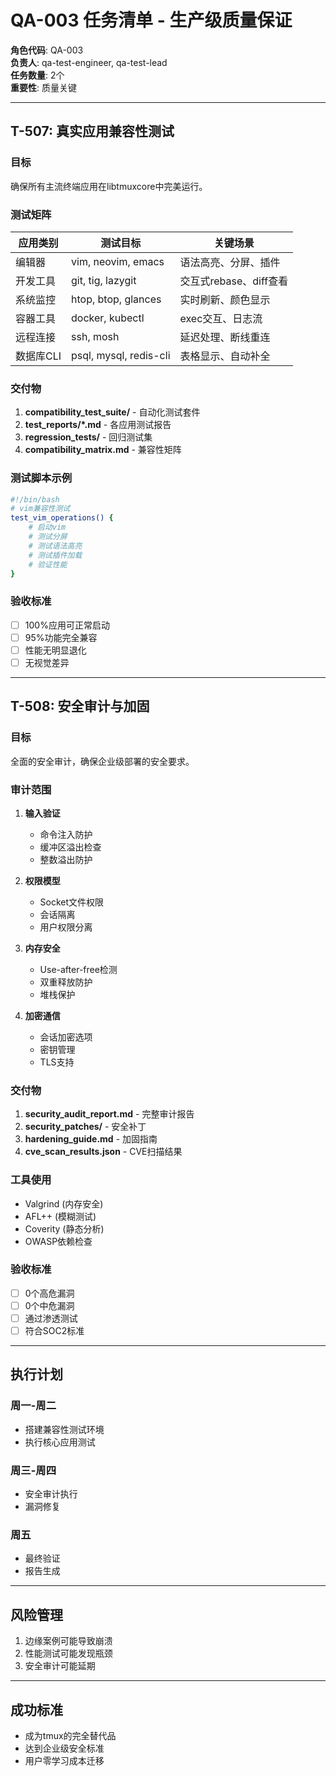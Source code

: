 # QA-003 任务清单 - 生产级质量保证

**角色代码**: QA-003  
**负责人**: qa-test-engineer, qa-test-lead  
**任务数量**: 2个  
**重要性**: 质量关键

---

## T-507: 真实应用兼容性测试

### 目标
确保所有主流终端应用在libtmuxcore中完美运行。

### 测试矩阵

| 应用类别 | 测试目标 | 关键场景 |
|---------|----------|----------|
| 编辑器 | vim, neovim, emacs | 语法高亮、分屏、插件 |
| 开发工具 | git, tig, lazygit | 交互式rebase、diff查看 |
| 系统监控 | htop, btop, glances | 实时刷新、颜色显示 |
| 容器工具 | docker, kubectl | exec交互、日志流 |
| 远程连接 | ssh, mosh | 延迟处理、断线重连 |
| 数据库CLI | psql, mysql, redis-cli | 表格显示、自动补全 |

### 交付物
1. **compatibility_test_suite/** - 自动化测试套件
2. **test_reports/*.md** - 各应用测试报告
3. **regression_tests/** - 回归测试集
4. **compatibility_matrix.md** - 兼容性矩阵

### 测试脚本示例
```bash
#!/bin/bash
# vim兼容性测试
test_vim_operations() {
    # 启动vim
    # 测试分屏
    # 测试语法高亮
    # 测试插件加载
    # 验证性能
}
```

### 验收标准
- [ ] 100%应用可正常启动
- [ ] 95%功能完全兼容
- [ ] 性能无明显退化
- [ ] 无视觉差异

---

## T-508: 安全审计与加固

### 目标
全面的安全审计，确保企业级部署的安全要求。

### 审计范围
1. **输入验证**
   - 命令注入防护
   - 缓冲区溢出检查
   - 整数溢出防护

2. **权限模型**
   - Socket文件权限
   - 会话隔离
   - 用户权限分离

3. **内存安全**
   - Use-after-free检测
   - 双重释放防护
   - 堆栈保护

4. **加密通信**
   - 会话加密选项
   - 密钥管理
   - TLS支持

### 交付物
1. **security_audit_report.md** - 完整审计报告
2. **security_patches/** - 安全补丁
3. **hardening_guide.md** - 加固指南
4. **cve_scan_results.json** - CVE扫描结果

### 工具使用
- Valgrind (内存安全)
- AFL++ (模糊测试)
- Coverity (静态分析)
- OWASP依赖检查

### 验收标准
- [ ] 0个高危漏洞
- [ ] 0个中危漏洞
- [ ] 通过渗透测试
- [ ] 符合SOC2标准

---

## 执行计划

### 周一-周二
- 搭建兼容性测试环境
- 执行核心应用测试

### 周三-周四
- 安全审计执行
- 漏洞修复

### 周五
- 最终验证
- 报告生成

---

## 风险管理
1. 边缘案例可能导致崩溃
2. 性能测试可能发现瓶颈
3. 安全审计可能延期

---

## 成功标准
- 成为tmux的完全替代品
- 达到企业级安全标准
- 用户零学习成本迁移